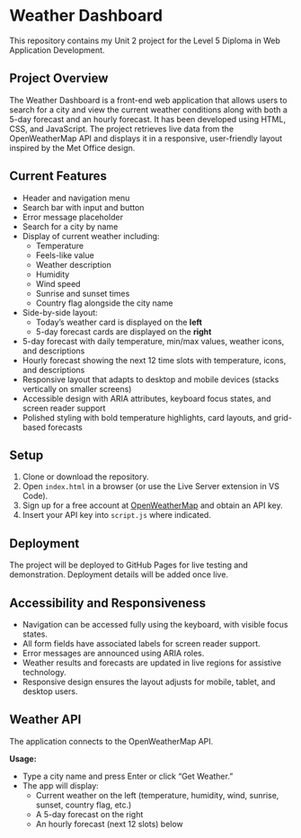 
# Weather Dashboard

This repository contains my Unit 2 project for the Level 5 Diploma in Web Application Development.

## Project Overview

The Weather Dashboard is a front-end web application that allows users to search for a city and view the current weather conditions along with both a 5-day forecast and an hourly forecast. It has been developed using HTML, CSS, and JavaScript. The project retrieves live data from the OpenWeatherMap API and displays it in a responsive, user-friendly layout inspired by the Met Office design.

## Current Features

- Header and navigation menu
- Search bar with input and button
- Error message placeholder
- Search for a city by name
- Display of current weather including:
  - Temperature
  - Feels-like value
  - Weather description
  - Humidity
  - Wind speed
  - Sunrise and sunset times
  - Country flag alongside the city name
- Side-by-side layout:
  - Today’s weather card is displayed on the **left**
  - 5-day forecast cards are displayed on the **right**
- 5-day forecast with daily temperature, min/max values, weather icons, and descriptions
- Hourly forecast showing the next 12 time slots with temperature, icons, and descriptions
- Responsive layout that adapts to desktop and mobile devices (stacks vertically on smaller screens)
- Accessible design with ARIA attributes, keyboard focus states, and screen reader support
- Polished styling with bold temperature highlights, card layouts, and grid-based forecasts

## Setup

1. Clone or download the repository.
2. Open `index.html` in a browser (or use the Live Server extension in VS Code).
3. Sign up for a free account at [OpenWeatherMap](https://openweathermap.org/) and obtain an API key.
4. Insert your API key into `script.js` where indicated.

## Deployment

The project will be deployed to GitHub Pages for live testing and demonstration. Deployment details will be added once live.

## Accessibility and Responsiveness

- Navigation can be accessed fully using the keyboard, with visible focus states.
- All form fields have associated labels for screen reader support.
- Error messages are announced using ARIA roles.
- Weather results and forecasts are updated in live regions for assistive technology.
- Responsive design ensures the layout adjusts for mobile, tablet, and desktop users.

## Weather API

The application connects to the OpenWeatherMap API.

**Usage:**

- Type a city name and press Enter or click “Get Weather.”
- The app will display:
  - Current weather on the left (temperature, humidity, wind, sunrise, sunset, country flag, etc.)
  - A 5-day forecast on the right
  - An hourly forecast (next 12 slots) below
